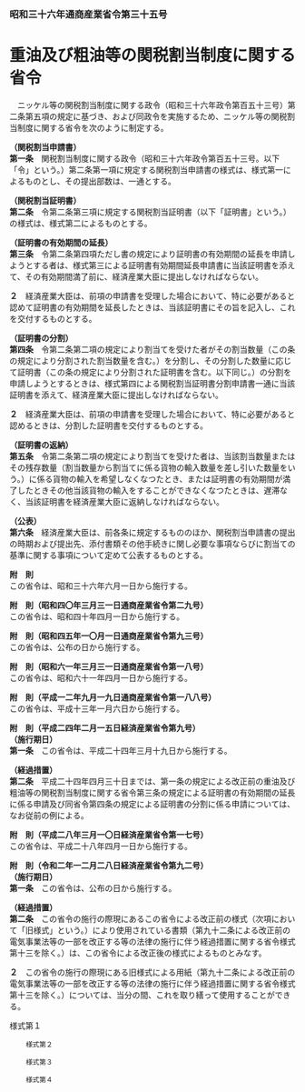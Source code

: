 ### 昭和三十六年通商産業省令第三十五号  
# 重油及び粗油等の関税割当制度に関する省令  
　ニッケル等の関税割当制度に関する政令（昭和三十六年政令第百五十三号）第二条第五項の規定に基づき、および同政令を実施するため、ニッケル等の関税割当制度に関する省令を次のように制定する。  
  
**（関税割当申請書）**  
**第一条**　関税割当制度に関する政令（昭和三十六年政令第百五十三号。以下「令」という。）第二条第一項に規定する関税割当申請書の様式は、様式第一によるものとし、その提出部数は、一通とする。  
  
**（関税割当証明書）**  
**第二条**　令第二条第三項に規定する関税割当証明書（以下「証明書」という。）の様式は、様式第二によるものとする。  
  
**（証明書の有効期間の延長）**  
**第三条**　令第二条第四項ただし書の規定により証明書の有効期間の延長を申請しようとする者は、様式第三による証明書有効期間延長申請書に当該証明書を添えて、その有効期間満了前に、経済産業大臣に提出しなければならない。  
  
**２**　経済産業大臣は、前項の申請書を受理した場合において、特に必要があると認めて証明書の有効期間を延長したときは、当該証明書にその旨を記入し、これを交付するものとする。  
  
**（証明書の分割）**  
**第四条**　令第二条第二項の規定により割当てを受けた者がその割当数量（この条の規定により分割された割当数量を含む。）を分割し、その分割した数量に応じて証明書（この条の規定により分割された証明書を含む。以下同じ。）の分割を申請しようとするときは、様式第四による関税割当証明書分割申請書一通に当該証明書を添えて、経済産業大臣に提出しなければならない。  
  
**２**　経済産業大臣は、前項の申請書を受理した場合において、特に必要があると認めるときは、分割した証明書を交付するものとする。  
  
**（証明書の返納）**  
**第五条**　令第二条第二項の規定により割当てを受けた者は、当該割当数量またはその残存数量（割当数量から割当てに係る貨物の輸入数量を差し引いた数量をいう。）に係る貨物の輸入を希望しなくなつたとき、または証明書の有効期間が満了したときその他当該貨物の輸入をすることができなくなつたときは、遅滞なく、当該証明書を経済産業大臣に返納しなければならない。  
  
**（公表）**  
**第六条**　経済産業大臣は、前各条に規定するもののほか、関税割当申請書の提出の時期および提出先、添付書類その他手続きに関し必要な事項ならびに割当ての基準に関する事項について定めて公表するものとする。  
  
**附　則**  
この省令は、昭和三十六年六月一日から施行する。  
  
**附　則（昭和四〇年三月三一日通商産業省令第二九号）**  
この省令は、昭和四十年四月一日から施行する。  
  
**附　則（昭和四五年一〇月一日通商産業省令第九三号）**  
この省令は、公布の日から施行する。  
  
**附　則（昭和六一年三月三一日通商産業省令第一八号）**  
この省令は、昭和六十一年四月一日から施行する。  
  
**附　則（平成一二年九月一九日通商産業省令第一八八号）**  
この省令は、平成十三年一月六日から施行する。  
  
**附　則（平成二四年二月一五日経済産業省令第九号）**  
**（施行期日）**  
**第一条**　この省令は、平成二十四年三月十九日から施行する。  
  
**（経過措置）**  
**第二条**　平成二十四年四月三十日までは、第一条の規定による改正前の重油及び粗油等の関税割当制度に関する省令第三条の規定による証明書の有効期間の延長に係る申請及び同省令第四条の規定による証明書の分割に係る申請については、なお従前の例による。  
  
**附　則（平成二八年三月一〇日経済産業省令第一七号）**  
この省令は、平成二十八年四月一日から施行する。  
  
**附　則（令和二年一二月二八日経済産業省令第九二号）**  
**（施行期日）**  
**第一条**　この省令は、公布の日から施行する。  
  
**（経過措置）**  
**第二条**　この省令の施行の際現にあるこの省令による改正前の様式（次項において「旧様式」という。）により使用されている書類（第九十二条による改正前の電気事業法等の一部を改正する等の法律の施行に伴う経過措置に関する省令様式第十三を除く。）は、この省令による改正後の様式によるものとみなす。  
  
**２**　この省令の施行の際現にある旧様式による用紙（第九十二条による改正前の電気事業法等の一部を改正する等の法律の施行に伴う経過措置に関する省令様式第十三を除く。）については、当分の間、これを取り繕って使用することができる。  
  
様式第１
          
        様式第２
          
        様式第３
          
        様式第４
          
        